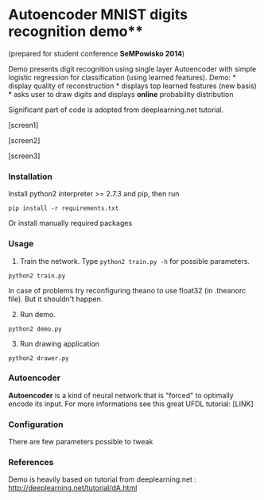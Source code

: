 # Autoencoder MNIST digits recognition demo**
(prepared for student conference **SeMPowisko 2014**)

Demo presents digit recognition using single layer Autoencoder with simple logistic regression for classification
(using learned features). Demo:
    * display quality of reconstruction
    * displays top learned features (new basis)
    * asks user to draw digits and displays **online** probability distribution

Significant part of code is adopted from deeplearning.net tutorial.

[screen1]

[screen2]

[screen3]

### Installation

Install python2 interpreter >= 2.7.3 and pip, then run

`pip install -r requirements.txt`

Or install manually required packages

### Usage

1. Train the network. Type `python2 train.py -h` for possible parameters.

`python2 train.py`

In case of problems try reconfiguring theano to use float32 (in .theanorc file).
But it shouldn't happen.

2. Run demo.

`python2 demo.py`

3. Run drawing application

`python2 drawer.py`

### Autoencoder

**Autoencoder** is a kind of neural network that is "forced" to optimally encode its input.
For more informations see this great UFDL tutorial: [LINK]


### Configuration

There are few parameters possible to tweak

### References

Demo is heavily based on tutorial from deeplearning.net : http://deeplearning.net/tutorial/dA.html